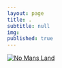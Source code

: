 ```yaml
---
layout: page
title: .
subtitle: null
img: 
published: true
---
```


<p>
<a href="https://www.amazon.com/No-Mans-Land-Steve-Grasty/dp/B075RPK5HJ/ref=sr_1_1?keywords=%22David+Garrett+Byars%22&qid=1570629635&s=instant-video&sr=1-1">
<img border="0" alt="No Mans Land" src="https://jonbcarroll.s3.us-east-2.amazonaws.com/nomansland-cover.jpg" >
</a>
</p>

  <br  />
<p>


  

  

  <br  />
